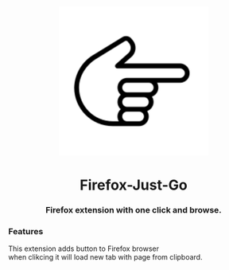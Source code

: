 <p align="center"><img src="icon.png" width="300px"></p>

<h1 align="center">
    <strong>Firefox-Just-Go</strong>
</h1>
<h3 align="center">
    <p>Firefox extension with one click and browse.</p>
</h3>

### Features
This extension adds button to Firefox browser \
when clikcing it will load new tab with page from clipboard.

